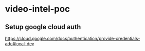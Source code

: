 # video-intel-poc

## Setup google cloud auth

https://cloud.google.com/docs/authentication/provide-credentials-adc#local-dev